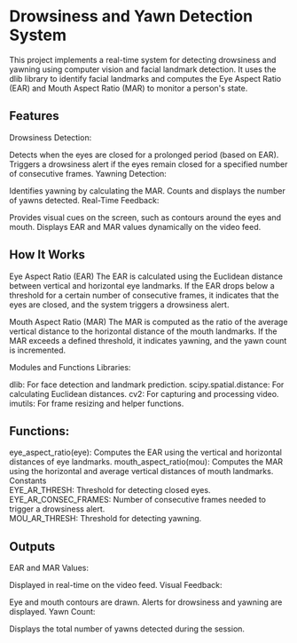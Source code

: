 <h1>Drowsiness and Yawn Detection System</h1>
This project implements a real-time system for detecting drowsiness and yawning using computer vision and facial landmark detection. It uses the dlib library to identify facial landmarks and computes the Eye Aspect Ratio (EAR) and Mouth Aspect Ratio (MAR) to monitor a person's state.

<h2>Features</h2>
Drowsiness Detection:

Detects when the eyes are closed for a prolonged period (based on EAR).
Triggers a drowsiness alert if the eyes remain closed for a specified number of consecutive frames.
Yawning Detection:

Identifies yawning by calculating the MAR.
Counts and displays the number of yawns detected.
Real-Time Feedback:

Provides visual cues on the screen, such as contours around the eyes and mouth.
Displays EAR and MAR values dynamically on the video feed.
<h2>How It Works</h2>
Eye Aspect Ratio (EAR)
The EAR is calculated using the Euclidean distance between vertical and horizontal eye landmarks. If the EAR drops below a threshold for a certain number of consecutive frames, it indicates that the eyes are closed, and the system triggers a drowsiness alert.

Mouth Aspect Ratio (MAR)
The MAR is computed as the ratio of the average vertical distance to the horizontal distance of the mouth landmarks. If the MAR exceeds a defined threshold, it indicates yawning, and the yawn count is incremented.

Modules and Functions
Libraries:

dlib: For face detection and landmark prediction.
scipy.spatial.distance: For calculating Euclidean distances.
cv2: For capturing and processing video.
imutils: For frame resizing and helper functions.
<h2>Functions:</h2>

eye_aspect_ratio(eye): Computes the EAR using the vertical and horizontal distances of eye landmarks.
mouth_aspect_ratio(mou): Computes the MAR using the horizontal and average vertical distances of mouth landmarks.
<br>
Constants
<br>
EYE_AR_THRESH: Threshold for detecting closed eyes.
<br>
EYE_AR_CONSEC_FRAMES: Number of consecutive frames needed to trigger a drowsiness alert.
<br>
MOU_AR_THRESH: Threshold for detecting yawning.
<br>
<h2>Outputs</h2>
EAR and MAR Values:

Displayed in real-time on the video feed.
Visual Feedback:

Eye and mouth contours are drawn.
Alerts for drowsiness and yawning are displayed.
Yawn Count:

Displays the total number of yawns detected during the session.
